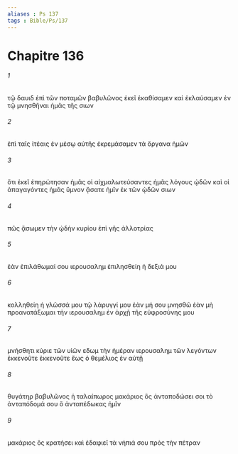 ```yaml
---
aliases : Ps 137
tags : Bible/Ps/137
---
```


# Chapitre 136

###### 1
τῷ δαυιδ ἐπὶ τῶν ποταμῶν βαβυλῶνος ἐκεῖ ἐκαθίσαμεν καὶ ἐκλαύσαμεν ἐν τῷ μνησθῆναι ἡμᾶς τῆς σιων
###### 2
ἐπὶ ταῖς ἰτέαις ἐν μέσῳ αὐτῆς ἐκρεμάσαμεν τὰ ὄργανα ἡμῶν
###### 3
ὅτι ἐκεῖ ἐπηρώτησαν ἡμᾶς οἱ αἰχμαλωτεύσαντες ἡμᾶς λόγους ᾠδῶν καὶ οἱ ἀπαγαγόντες ἡμᾶς ὕμνον ᾄσατε ἡμῖν ἐκ τῶν ᾠδῶν σιων
###### 4
πῶς ᾄσωμεν τὴν ᾠδὴν κυρίου ἐπὶ γῆς ἀλλοτρίας
###### 5
ἐὰν ἐπιλάθωμαί σου ιερουσαλημ ἐπιλησθείη ἡ δεξιά μου
###### 6
κολληθείη ἡ γλῶσσά μου τῷ λάρυγγί μου ἐὰν μή σου μνησθῶ ἐὰν μὴ προανατάξωμαι τὴν ιερουσαλημ ἐν ἀρχῇ τῆς εὐφροσύνης μου
###### 7
μνήσθητι κύριε τῶν υἱῶν εδωμ τὴν ἡμέραν ιερουσαλημ τῶν λεγόντων ἐκκενοῦτε ἐκκενοῦτε ἕως ὁ θεμέλιος ἐν αὐτῇ
###### 8
θυγάτηρ βαβυλῶνος ἡ ταλαίπωρος μακάριος ὃς ἀνταποδώσει σοι τὸ ἀνταπόδομά σου ὃ ἀνταπέδωκας ἡμῖν
###### 9
μακάριος ὃς κρατήσει καὶ ἐδαφιεῖ τὰ νήπιά σου πρὸς τὴν πέτραν
